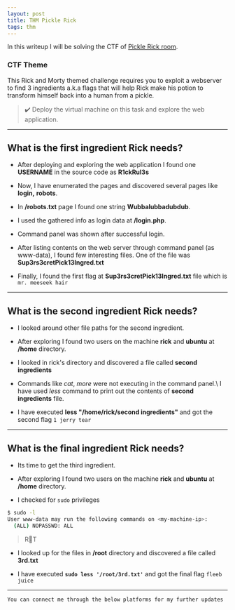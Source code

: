 ```yaml
---
layout: post
title: THM Pickle Rick
tags: thm
---
```

In this writeup I will be solving the CTF of [Pickle Rick room](https://tryhackme.com/room/picklerick).

### CTF Theme

This Rick and Morty themed challenge requires you to exploit a webserver to find 3 ingredients a.k.a flags that will help Rick make his potion to transform himself back into a human from a pickle.

> ✔️ Deploy the virtual machine on this task and explore the web application.

---

## What is the first ingredient Rick needs?

- After deploying and exploring the web application I found one **USERNAME** in the source code as **R1ckRul3s**

- Now, I have enumerated the pages and discovered several pages like **login,**  **robots**.

- In **/robots.txt** page I found one string **Wubbalubbadubdub**.

- I used the gathered info as login data at **/login.php**.

- Command panel was shown after successful login.

- After listing contents on the web server through command panel (as www-data), 
I found few interesting files. One of the file was **Sup3rs3cretPick13Ingred.txt**

- Finally, I found the first flag at **Sup3rs3cretPick13Ingred.txt** file which is `mr. meeseek hair`

---

## What is the second ingredient Rick needs?

- I looked around other file paths for the second ingredient.

- After exploring I found two users on the machine **rick** and **ubuntu** at **/home** directory.

- I looked in rick's directory and discovered a file called **second ingredients**

- Commands like *cat*, *more* were not executing in the command panel.\ 
I have used *less* command to print out the contents of **second ingredients** file.

- I have executed __less "/home/rick/second ingredients"__ and got the second flag `1 jerry tear`

---

## What is the final ingredient Rick needs?

- Its time to get the third ingredient.

- After exploring I found two users on the machine **rick** and **ubuntu** at **/home** directory.

- I checked for `sudo` privileges

```sh
$ sudo -l 
User www-data may run the following commands on <my-machine-ip>:
  (ALL) NOPASSWD: ALL
```

> R👀T 

- I looked up for the files in **/root** directory and discovered a file called **3rd.txt**

- I have executed **`sudo less '/root/3rd.txt'`** and got the final flag `fleeb juice`

---

`You can connect me through the below platforms for my further updates`
